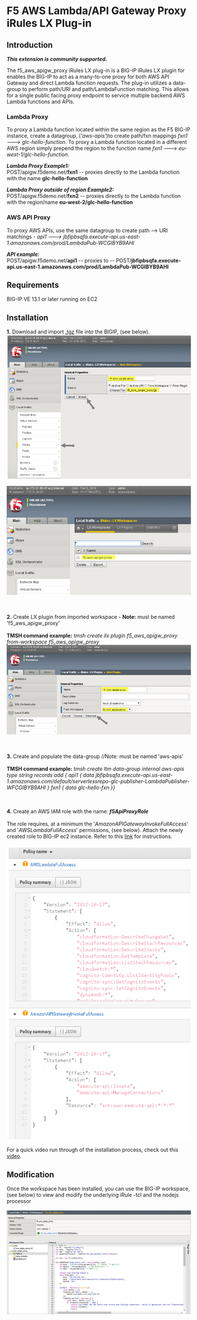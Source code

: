 # F5 AWS Lambda/API Gateway Proxy iRules LX Plug-in

## Introduction

<b><i>**This extension is community supported.**</i></b>

The f5_aws_apigw_proxy iRules LX plug-in is a BIG-IP iRules LX plugin for enables the BIG-IP to act as a many-to-one proxy for both AWS API Gateway and direct Lambda function requests.  The plug-in utilizes a data-group to perform path/URI and path/LambdaFunction matching.  This allows for a single public facing proxy endpoint to service multiple backend AWS Lambda functions and APIs.

### Lambda Proxy
To proxy a Lambda function located within the same region as the F5 BIG-IP instance, create a datagroup, (<i>'aws-apis'</i>)to create path/fxn mappings  <i>fxn1 ---> glc-hello-function</i>.  To proxy a Lambda function located in a different AWS region simply prepend the region to the function name  <i>fxn1 ---> eu-west-1/glc-hello-function</i>.   

<b><i>Lambda Proxy Example1:</b></i><br>POST/apigw.f5demo.net/<b>fxn1</b>  -- proxies directly to the Lambda function with the name <b>glc-hello-function</b>

<b><i>Lambda Proxy outside of region Example2:</b></i><br>POST/apigw.f5demo.net/<b>fxn2</b>  -- proxies directly to the Lambda function with the region/name <b>eu-west-2/glc-hello-function</b>


### AWS API Proxy
To proxy AWS APIs, use the same datagroup to create path --> URI matchings -   <i>api1 ---> jbfipbsqfa.execute-api.us-east-1.amazonaws.com/prod/LambdaPub-WCGIBYB9AHI</i><br>     

<b><i>API example:</b></i><br>POST/apigw.f5demo.net/<b>api1</b>  -- proxies to -- POST/<b>jbfipbsqfa.execute-api.us-east-1.amazonaws.com/prod/LambdaPub-WCGIBYB9AHI</b>
        
## Requirements

BIG-IP VE 13.1 or later running on EC2

## Installation

<b>1.</b> Download and import [.tgz](https://github.com/gregcoward/f5-aws-apigw-proxy/releases/download/1.0.0/f5_aws_apigw_proxy.tgz) file into the BIGIP, (see below). 
<br><img src="images/impwrkspace.png"><br>
<br><img src="images/installedwrkspace.png"><br> 

<br><br><b>2.</b> Create LX plugin from imported workspace   -  <b>Note:</b> must be named 'f5_aws_apigw_proxy'
<br><br><b>TMSH command example:</b> <i>tmsh create ilx plugin f5_aws_apigw_proxy from-workspace f5_aws_apigw_proxy</i>
<br><img src="images/newplugin.png"><br>

<br><br><b>3.</b> Create and populate the data-group  //Note: must be named 'aws-apis'
<br><br><b>TMSH command example:</b> <i>tmsh create ltm data-group internal aws-apis type string records add { api1 { data jbfipbsqfa.execute-api.us-east-1.amazonaws.com/default/serverlessrepo-glc-publisher-LambdaPublisher-WFCGIBYB9AHI } fxn1 { data glc-hello-fxn }}</i>

<br><br><b>4.</b> Create an AWS IAM role with the name:  <b><i>f5ApiProxyRole</i></b>  <br><br>The role requires, at a minimum the '<i>AmazonAPIGatewayInvokeFullAccess</i>' and '<i>AWSLambdaFullAccess</i>' permissions, (see below).  Attach the newly created role to BIG-IP ec2 instance. Refer to this [link](https://aws.amazon.com/blogs/security/easily-replace-or-attach-an-iam-role-to-an-existing-ec2-instance-by-using-the-ec2-console/) for instructions. 
<br><br><img width="600" height="800" src="images/perms.png"><br><br>
For a quick video run through of the installation process, check out this [video](https://www.youtube.com/watch?v=lY-LQtkKu0o).

## Modification 

Once the workspace has been installed, you can use the BIG-IP workspace, (see below) to view and modify the underlying iRule -tcl  and the nodejs processor
<br><br><img src="images/workspace.png">

</body>	
</HTML>

